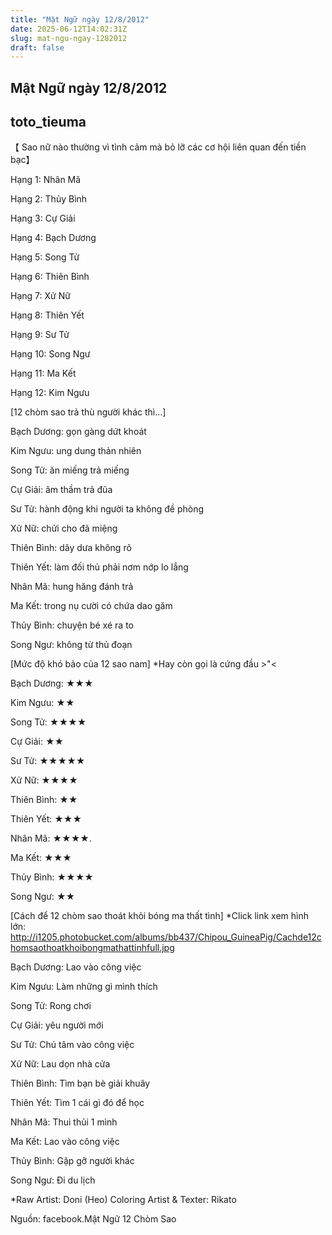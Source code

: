 ```yaml
---
title: "Mật Ngữ ngày 12/8/2012"
date: 2025-06-12T14:02:31Z
slug: mat-ngu-ngay-1282012
draft: false
---
```


## Mật Ngữ ngày 12/8/2012

## toto_tieuma

【 Sao nữ nào thường vì tình cảm mà bỏ lỡ các cơ hội liên quan đến tiền bạc】

Hạng 1: Nhân Mã
 
Hạng 2: Thủy Bình
 
Hạng 3: Cự Giải
 
Hạng 4: Bạch Dương
 
Hạng 5: Song Tử
 
Hạng 6: Thiên Bình
 
Hạng 7: Xử Nữ
 
Hạng 8: Thiên Yết
 
Hạng 9: Sư Tử
 
Hạng 10: Song Ngư
 
Hạng 11: Ma Kết
 
Hạng 12: Kim Ngưu
 
 
[12 chòm sao trả thù người khác thì…]

Bạch Dương: gọn gàng dứt khoát
 
Kim Ngưu: ung dung thản nhiên
 
Song Tử: ăn miếng trả miếng
 
Cự Giải: âm thầm trả đũa
 
Sư Tử: hành động khi người ta không đề phòng
 
Xử Nữ: chửi cho đã miệng
 
Thiên Bình: dây dưa không rõ
 
Thiên Yết: làm đối thủ phải nơm nớp lo lắng
 
Nhân Mã: hung hăng đánh trả
 
Ma Kết: trong nụ cười có chứa dao găm
 
Thủy Bình: chuyện bé xé ra to
 
Song Ngư: không từ thủ đoạn
 
 
[Mức độ khó bảo của 12 sao nam]
*Hay còn gọi là cứng đầu >"<

Bạch Dương: ★★★
 
Kim Ngưu: ★★
 
Song Tử: ★★★★
 
Cự Giải: ★★
 
Sư Tử: ★★★★★
 
Xử Nữ: ★★★★
 
Thiên Bình: ★★
 
Thiên Yết: ★★★
 
Nhân Mã: ★★★★.
 
Ma Kết: ★★★
 
Thủy Bình: ★★★★
 
Song Ngư: ★★
 
 
[Cách để 12 chòm sao thoát khỏi bóng ma thất tình]
*Click link xem hình lớn:
http://i1205.photobucket.com/albums/bb437/Chipou_GuineaPig/Cachde12chomsaothoatkhoibongmathattinhfull.jpg

Bạch Dương: Lao vào công việc
 
Kim Ngưu: Làm những gì mình thích
 
Song Tử: Rong chơi
 
Cự Giải: yêu người mới
 
Sư Tử: Chú tâm vào công việc
 
Xử Nữ: Lau dọn nhà cửa
 
Thiên Bình: Tìm bạn bè giải khuây
 
Thiên Yết: Tìm 1 cái gì đó để học
 
Nhân Mã: Thui thủi 1 mình
 
Ma Kết: Lao vào công việc
 
Thủy Bình: Gặp gỡ người khác
 
Song Ngư: Đi du lịch
 
*Raw Artist: Doni (Heo)
Coloring Artist & Texter: Rikato
 
 
Nguồn: facebook.Mật Ngữ 12 Chòm Sao